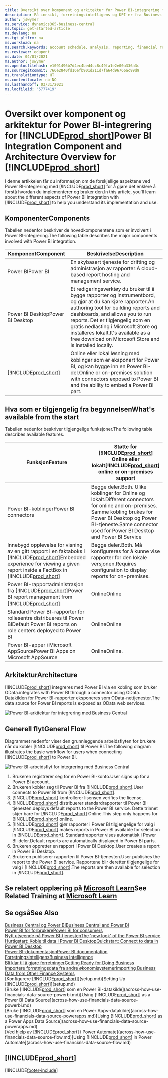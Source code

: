 ```yaml
---
title: Oversikt over komponent og arkitektur for Power BI-integrering for Business Central | Microsoft Docs
description: Få innsikt, forretningsintelligens og KPI-er fra Business Central-dataene på en enkel måte med Business Central-apper for Power BI.
author: jswymer
ms.service: dynamics365-business-central
ms.topic: get-started-article
ms.devlang: na
ms.tgt_pltfrm: na
ms.workload: na
ms.search.keywords: account schedule, analysis, reporting, financial report, business intelligence, KPI
ms.reviewer: edupont
ms.date: 04/01/2021
ms.author: jswymer
ms.openlocfilehash: e1091496b7d4ec4bed4cc8c49fa1e2e00a336a3c
ms.sourcegitcommit: 766e2840fd16efb901d211d7fa64d96766ac99d9
ms.translationtype: HT
ms.contentlocale: nb-NO
ms.lasthandoff: 03/31/2021
ms.locfileid: "5777419"
---
```

# <a name="power-bi-integration-component-and-architecture-overview-for-prod_short"></a><span data-ttu-id="ba1df-103">Oversikt over komponent og arkitektur for Power BI-integrering for [!INCLUDE[prod_short](includes/prod_short.md)]</span><span class="sxs-lookup"><span data-stu-id="ba1df-103">Power BI Integration Component and Architecture Overview for [!INCLUDE[prod_short](includes/prod_short.md)]</span></span>

<span data-ttu-id="ba1df-104">I denne artikkelen får du informasjon om de forskjellige aspektene ved Power BI-integrering med [!INCLUDE[prod_short](includes/prod_short.md)] for å gjøre det enklere å forstå hvordan du implementerer og bruker den.</span><span class="sxs-lookup"><span data-stu-id="ba1df-104">In this article, you'll learn about the different aspects of Power BI integration with [!INCLUDE[prod_short](includes/prod_short.md)] to help you understand its implementation and use.</span></span>

## <a name="components"></a><span data-ttu-id="ba1df-105">Komponenter</span><span class="sxs-lookup"><span data-stu-id="ba1df-105">Components</span></span>

<span data-ttu-id="ba1df-106">Tabellen nedenfor beskriver de hovedkomponentene som er involvert i Power BI-integrering.</span><span class="sxs-lookup"><span data-stu-id="ba1df-106">The following table describes the major components involved with Power BI integration.</span></span>

|<span data-ttu-id="ba1df-107">Komponent</span><span class="sxs-lookup"><span data-stu-id="ba1df-107">Component</span></span>|<span data-ttu-id="ba1df-108">Beskrivelse</span><span class="sxs-lookup"><span data-stu-id="ba1df-108">Description</span></span>|
|---------|-----------|
|<span data-ttu-id="ba1df-109">Power BI</span><span class="sxs-lookup"><span data-stu-id="ba1df-109">Power BI</span></span>|<span data-ttu-id="ba1df-110">En skybasert tjeneste for drifting og administrasjon av rapporter.</span><span class="sxs-lookup"><span data-stu-id="ba1df-110">A cloud-based report hosting and management service.</span></span>|
|<span data-ttu-id="ba1df-111">Power BI Desktop</span><span class="sxs-lookup"><span data-stu-id="ba1df-111">Power BI Desktop</span></span>|<span data-ttu-id="ba1df-112">Et redigeringsverktøy du bruker til å bygge rapporter og instrumentbord, og gjør at du kan kjøre rapporter.</span><span class="sxs-lookup"><span data-stu-id="ba1df-112">An authoring tool for building reports and dashboards, and allows you to run reports.</span></span> <span data-ttu-id="ba1df-113">Det er tilgjengelig som en gratis nedlasting i Microsoft Store og installeres lokalt.</span><span class="sxs-lookup"><span data-stu-id="ba1df-113">It's available as a free download on Microsoft Store and is installed locally.</span></span>|
|[!INCLUDE[prod_short](includes/prod_short.md)]|<span data-ttu-id="ba1df-114">Online eller lokal løsning med koblinger som er eksponert for Power BI, og kan bygge inn en Power BI-del.</span><span class="sxs-lookup"><span data-stu-id="ba1df-114">Online or on-premises solution with connectors exposed to Power BI and the ability to embed a Power BI part.</span></span>|

## <a name="whats-available-from-the-start"></a><span data-ttu-id="ba1df-115">Hva som er tilgjengelig fra begynnelsen</span><span class="sxs-lookup"><span data-stu-id="ba1df-115">What's available from the start</span></span>

<span data-ttu-id="ba1df-116">Tabellen nedenfor beskriver tilgjengelige funksjoner.</span><span class="sxs-lookup"><span data-stu-id="ba1df-116">The following table describes available features.</span></span>

|<span data-ttu-id="ba1df-117">Funksjon</span><span class="sxs-lookup"><span data-stu-id="ba1df-117">Feature</span></span>|<span data-ttu-id="ba1df-118">Støtte for [!INCLUDE[prod_short](includes/prod_short.md)] Online eller lokalt</span><span class="sxs-lookup"><span data-stu-id="ba1df-118">[!INCLUDE[prod_short](includes/prod_short.md)] online or on-premises support</span></span>|
|-------|---------------------|
|<span data-ttu-id="ba1df-119">Power BI-koblinger</span><span class="sxs-lookup"><span data-stu-id="ba1df-119">Power BI connectors</span></span>|<span data-ttu-id="ba1df-120">Begge deler.</span><span class="sxs-lookup"><span data-stu-id="ba1df-120">Both.</span></span> <span data-ttu-id="ba1df-121">Ulike koblinger for Online og lokalt.</span><span class="sxs-lookup"><span data-stu-id="ba1df-121">Different connectors for online and on-premises.</span></span> <span data-ttu-id="ba1df-122">Samme kobling brukes for Power BI Desktop og Power BI-tjeneste.</span><span class="sxs-lookup"><span data-stu-id="ba1df-122">Same connector used for Power BI Desktop and Power BI Service</span></span> |
|<span data-ttu-id="ba1df-123">Innebygd opplevelse for visning av en gitt rapport i en faktaboks i [!INCLUDE[prod_short](includes/prod_short.md)]</span><span class="sxs-lookup"><span data-stu-id="ba1df-123">Embedded experience for viewing a given report inside a FactBox in [!INCLUDE[prod_short](includes/prod_short.md)]</span></span>|<span data-ttu-id="ba1df-124">Begge deler.</span><span class="sxs-lookup"><span data-stu-id="ba1df-124">Both.</span></span> <span data-ttu-id="ba1df-125">Må konfigureres for å kunne vise rapporter for den lokale versjonen.</span><span class="sxs-lookup"><span data-stu-id="ba1df-125">Requires configuration to display reports for on-premises.</span></span>|
|<span data-ttu-id="ba1df-126">Power BI-rapportadministrasjon fra [!INCLUDE[prod_short](includes/prod_short.md)]</span><span class="sxs-lookup"><span data-stu-id="ba1df-126">Power BI report management from [!INCLUDE[prod_short](includes/prod_short.md)]</span></span>|<span data-ttu-id="ba1df-127">Online</span><span class="sxs-lookup"><span data-stu-id="ba1df-127">Online</span></span>|
|<span data-ttu-id="ba1df-128">Standard Power BI-rapporter for rollesentre distribueres til Power BI</span><span class="sxs-lookup"><span data-stu-id="ba1df-128">Default Power BI reports on role centers deployed to Power BI</span></span>|<span data-ttu-id="ba1df-129">Online</span><span class="sxs-lookup"><span data-stu-id="ba1df-129">Online</span></span>|
|<span data-ttu-id="ba1df-130">Power BI-apper i Microsoft AppSource</span><span class="sxs-lookup"><span data-stu-id="ba1df-130">Power BI Apps on Microsoft AppSource</span></span>|<span data-ttu-id="ba1df-131">Online</span><span class="sxs-lookup"><span data-stu-id="ba1df-131">Online.</span></span>|

## <a name="architecture"></a><span data-ttu-id="ba1df-132">Arkitektur</span><span class="sxs-lookup"><span data-stu-id="ba1df-132">Architecture</span></span>

[!INCLUDE[prod_short](includes/prod_short.md)] <span data-ttu-id="ba1df-133">integreres med Power BI via en kobling som bruker OData.</span><span class="sxs-lookup"><span data-stu-id="ba1df-133">integrates with Power BI through a connector using OData.</span></span> <span data-ttu-id="ba1df-134">Datakilden for Power BI-rapporter eksponeres som OData-nettjenester.</span><span class="sxs-lookup"><span data-stu-id="ba1df-134">The data source for Power BI reports is exposed as OData web services.</span></span>

![Power BI-arkitektur for integrering med Business Central](./media/power-bi-architecture.png)

## <a name="general-flow"></a><span data-ttu-id="ba1df-136">Generell flyt</span><span class="sxs-lookup"><span data-stu-id="ba1df-136">General Flow</span></span>

<span data-ttu-id="ba1df-137">Diagrammet nedenfor viser den grunnleggende arbeidsflyten for brukere når du kobler [!INCLUDE[prod_short](includes/prod_short.md)] til Power BI.</span><span class="sxs-lookup"><span data-stu-id="ba1df-137">The following diagram illustrates the basic workflow for users when connecting [!INCLUDE[prod_short](includes/prod_short.md)] to Power BI.</span></span>

![Power BI-arbeidsflyt for integrering med Business Central](./media/power-bi-flow.png)

1. <span data-ttu-id="ba1df-139">Brukeren registrerer seg for en Power BI-konto.</span><span class="sxs-lookup"><span data-stu-id="ba1df-139">User signs up for a Power BI account.</span></span>
2. <span data-ttu-id="ba1df-140">Brukeren kobler seg til Power BI fra [!INCLUDE[prod_short](includes/prod_short.md)].</span><span class="sxs-lookup"><span data-stu-id="ba1df-140">User connects to Power BI from [!INCLUDE[prod_short](includes/prod_short.md)].</span></span>
3. [!INCLUDE[prod_short](includes/prod_short.md)] <span data-ttu-id="ba1df-141">kontrollerer lisensen.</span><span class="sxs-lookup"><span data-stu-id="ba1df-141">verifies the license.</span></span>
4. [!INCLUDE[prod_short](includes/prod_short.md)] <span data-ttu-id="ba1df-142">distribuerer standardrapporter til Power BI-tjenesten.</span><span class="sxs-lookup"><span data-stu-id="ba1df-142">deploys default reports to the Power BI service.</span></span> <span data-ttu-id="ba1df-143">Dette trinnet skjer bare for [!INCLUDE[prod_short](includes/prod_short.md)] Online.</span><span class="sxs-lookup"><span data-stu-id="ba1df-143">This step only happens for [!INCLUDE[prod_short](includes/prod_short.md)] online.</span></span>
5. [!INCLUDE[prod_short](includes/prod_short.md)] <span data-ttu-id="ba1df-144">gjør rapporter i Power BI tilgjengelige for valg i [!INCLUDE[prod_short](includes/prod_short.md)].</span><span class="sxs-lookup"><span data-stu-id="ba1df-144">makes reports in Power BI available for selection in [!INCLUDE[prod_short](includes/prod_short.md)].</span></span> <span data-ttu-id="ba1df-145">Standardrapporter vises automatisk i Power BI-deler.</span><span class="sxs-lookup"><span data-stu-id="ba1df-145">Default reports are automatically displayed in Power BI parts.</span></span>
6. <span data-ttu-id="ba1df-146">Brukeren oppretter en rapport i Power BI Desktop.</span><span class="sxs-lookup"><span data-stu-id="ba1df-146">User creates a report in Power BI Desktop.</span></span>
7. <span data-ttu-id="ba1df-147">Brukeren publiserer rapporten til Power BI-tjenesten.</span><span class="sxs-lookup"><span data-stu-id="ba1df-147">User publishes the report to the Power BI service.</span></span> <span data-ttu-id="ba1df-148">Rapportene blir deretter tilgjengelige for valg i [!INCLUDE[prod_short](includes/prod_short.md)].</span><span class="sxs-lookup"><span data-stu-id="ba1df-148">The reports are then available for selection in [!INCLUDE[prod_short](includes/prod_short.md)].</span></span>

## <a name="see-related-training-at-microsoft-learn"></a><span data-ttu-id="ba1df-149">Se relatert opplæring på [Microsoft Learn](/learn/modules/configure-powerbi-excel-dynamics-365-business-central/index)</span><span class="sxs-lookup"><span data-stu-id="ba1df-149">See Related Training at [Microsoft Learn](/learn/modules/configure-powerbi-excel-dynamics-365-business-central/index)</span></span>

## <a name="see-also"></a><span data-ttu-id="ba1df-150">Se også</span><span class="sxs-lookup"><span data-stu-id="ba1df-150">See Also</span></span>

[<span data-ttu-id="ba1df-151">Business Central og Power BI</span><span class="sxs-lookup"><span data-stu-id="ba1df-151">Business Central and Power BI</span></span>](admin-powerbi.md)  
[<span data-ttu-id="ba1df-152">Power BI for forbrukere</span><span class="sxs-lookup"><span data-stu-id="ba1df-152">Power BI for consumers</span></span>](/power-bi/consumer/end-user-consumer)  
[<span data-ttu-id="ba1df-153">Nytt utseende på Power BI-tjenesten</span><span class="sxs-lookup"><span data-stu-id="ba1df-153">The 'new look' of the Power BI service</span></span>](/power-bi/service-new-look)  
[<span data-ttu-id="ba1df-154">Hurtigstart: Koble til data i Power BI Desktop</span><span class="sxs-lookup"><span data-stu-id="ba1df-154">Quickstart: Connect to data in Power BI Desktop</span></span>](/power-bi/desktop-quickstart-connect-to-data)  
[<span data-ttu-id="ba1df-155">Power BI-dokumentasjon</span><span class="sxs-lookup"><span data-stu-id="ba1df-155">Power BI documentation</span></span>](/power-bi/)  
[<span data-ttu-id="ba1df-156">Forretningsintelligens</span><span class="sxs-lookup"><span data-stu-id="ba1df-156">Business Intelligence</span></span>](bi.md)  
[<span data-ttu-id="ba1df-157">Bli klar til å gjøre forretninger</span><span class="sxs-lookup"><span data-stu-id="ba1df-157">Getting Ready for Doing Business</span></span>](ui-get-ready-business.md)  
[<span data-ttu-id="ba1df-158">Importere forretningsdata fra andre økonomisystemer</span><span class="sxs-lookup"><span data-stu-id="ba1df-158">Importing Business Data from Other Finance Systems</span></span>](across-import-data-configuration-packages.md)  
<span data-ttu-id="ba1df-159">[Konfigurere [!INCLUDE[prod_short](includes/prod_short.md)]](setup.md)</span><span class="sxs-lookup"><span data-stu-id="ba1df-159">[Setting Up [!INCLUDE[prod_short](includes/prod_short.md)]](setup.md)</span></span>  
<span data-ttu-id="ba1df-160">[Bruke [!INCLUDE[prod_short](includes/prod_short.md)] som en Power BI-datakilde](across-how-use-financials-data-source-powerbi.md)</span><span class="sxs-lookup"><span data-stu-id="ba1df-160">[Using [!INCLUDE[prod_short](includes/prod_short.md)] as a Power BI Data Source](across-how-use-financials-data-source-powerbi.md)</span></span>  
<span data-ttu-id="ba1df-161">[Bruke [!INCLUDE[prod_short](includes/prod_short.md)] som en Power Apps-datakilde](across-how-use-financials-data-source-powerapps.md)</span><span class="sxs-lookup"><span data-stu-id="ba1df-161">[Using [!INCLUDE[prod_short](includes/prod_short.md)] as a Power Apps Data Source](across-how-use-financials-data-source-powerapps.md)</span></span>  
<span data-ttu-id="ba1df-162">[Ved hjelp av [!INCLUDE[prod_short](includes/prod_short.md)] i Power Automate](across-how-use-financials-data-source-flow.md)</span><span class="sxs-lookup"><span data-stu-id="ba1df-162">[Using [!INCLUDE[prod_short](includes/prod_short.md)] in Power Automate](across-how-use-financials-data-source-flow.md)</span></span>  

## [!INCLUDE[prod_short](includes/free_trial_md.md)]  


[!INCLUDE[footer-include](includes/footer-banner.md)]